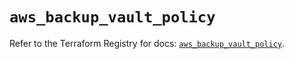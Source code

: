 # `aws_backup_vault_policy`

Refer to the Terraform Registry for docs: [`aws_backup_vault_policy`](https://registry.terraform.io/providers/hashicorp/aws/5.86.1/docs/resources/backup_vault_policy).
